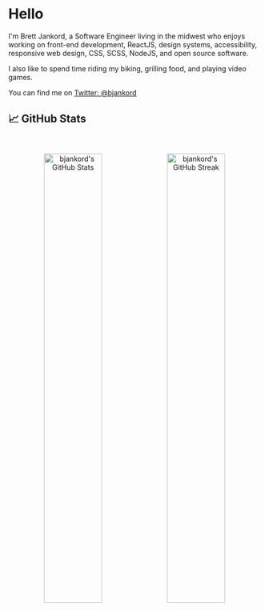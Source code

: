 # Hello

I'm Brett Jankord, a Software Engineer living in the midwest who enjoys working on front-end development, ReactJS, design systems, accessibility, responsive web design, CSS, SCSS, NodeJS, and open source software.

I also like to spend time riding my biking, grilling food, and playing video games.

You can find me on [Twitter: @bjankord](https://twitter.com/bjankord)

## 📈 GitHub Stats
<br>
<p align="center">
  <img width="48%" src="https://github-readme-stats.vercel.app/api?username=bjankord&show_icons=true&theme=react" alt="bjankord's GitHub Stats" />
  <img width="48%" src="https://github-readme-streak-stats.herokuapp.com/?user=bjankord&theme=react" alt="bjankord's GitHub Streak" />
</p>
